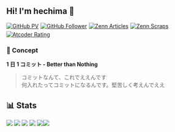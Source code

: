 ## Hi! I'm hechima 👋
<div style="display: flex; flex-wrap: wrap; gap: 5px; align-items: center;">
  <a href="https://github.com/hechima256"><img src="https://komarev.com/ghpvc/?username=hechima256&style=flat-square&color=211F22" alt="GitHub PV"></a>
  <a href="https://github.com/hechima256"><img src="https://img.shields.io/github/followers/hechima256?label=follow&logo=github&style=flat-square&color=211F22" alt="GitHub Follower"></a>
  <a href="https://zenn.dev/hechima"><img src="https://badgen.org/img/zenn/hechima/articles?style=flat-square" alt="Zenn Articles"></a>
  <a href="https://zenn.dev/hechima?tab=scraps"><img src="https://badgen.org/img/zenn/hechima/scraps?style=flat-square" alt="Zenn Scraps"></a>
  <a href="https://atcoder.jp/users/hechima?contestType=algo"><img src="https://badgen.org/img/atcoder/hechima/rating/algorithm?style=flat-square" alt="Atcoder Rating"></a>
</div>

### 💪 Concept

**1 日 1 コミット - Better than Nothing**

> コミットなんて、これでええんです  
> 何入れたってコミットになるんです。堅苦しく考えんでええ

## 📊 Stats
<img src="https://github-readme-stats.vercel.app/api?username=hechima256&count_private=true&show_icons=true&theme=gruvbox" />
<img src="https://github-readme-stats.vercel.app/api/top-langs/?username=hechima256&layout=compact&hide=html,css,scss&theme=gruvbox" />
<img src="https://github-profile-trophy.vercel.app/?username=hechima256&theme=gruvbox&column=7" />
<img src="http://github-profile-summary-cards.vercel.app/api/cards/profile-details?username=hechima256&theme=gruvbox" />
<img src="http://github-profile-summary-cards.vercel.app/api/cards/repos-per-language?username=hechima256&theme=gruvbox&exclude=CSS" /><img src="http://github-profile-summary-cards.vercel.app/api/cards/most-commit-language?username=hechima256&theme=gruvbox&exclude=CSS" />
